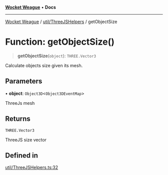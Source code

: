 [**Wocket Weague**](../../../README.md) • **Docs**

***

[Wocket Weague](../../../modules.md) / [util/ThreeJSHelpers](../README.md) / getObjectSize

# Function: getObjectSize()

> **getObjectSize**(`object`): `THREE.Vector3`

Calculate objects size given its mesh.

## Parameters

• **object**: `Object3D`\<`Object3DEventMap`\>

ThreeJs mesh

## Returns

`THREE.Vector3`

ThreeJS size vector

## Defined in

[util/ThreeJSHelpers.ts:32](https://github.com/Aebel-Shajan/Wocket-Weague/blob/5b758607dc322162aa7bb6e3ab674c98807f2d70/src/util/ThreeJSHelpers.ts#L32)
